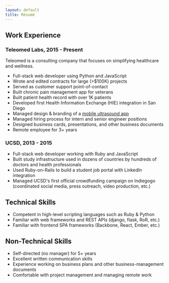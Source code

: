 ```yaml
---
layout: default
title: Résumé
---
```


## Work Experience

### Teleomed Labs, 2015 - Present

Teleomed is a consulting company that focuses on simplifying
healthcare and wellness.

*   Full-stack web developer using Python and JavaScript
*   Wrote and edited contracts for large (>$100K) projects
*   Served as customer support point-of-contact
*   Built chronic pain management app for veterans
*   Built patient health record with over 1K patients
*   Developed first Health Information Exchange (HIE) integration in San Diego
*   Managed design & branding of a [mobile ultrasound app][phantom-www]
*   Managed hiring process for intern and senior engineer positions
*   Designed business cards, presentations, and other business documents
*   Remote employee for 3+ years

### UCSD, 2013 - 2015

*   Full-stack web developer working with Ruby and JavaScript
*   Built study infrastructure used in dozens of countries by hundreds of doctors and health professionals
*   Used Ruby-on-Rails to build a student job portal with LinkedIn integration
*   Managed UCSD's first official crowdfunding campaign on Indiegogo
    (coordinated social media, press outreach, video production, etc.)

## Technical Skills

*   Competent in high-level scripting languages such as Ruby & Python
*   Familiar with web frameworks and REST APIs (django, flask, RoR, etc.)
*   Familiar with frontend SPA frameworks (Backbone, React, Ember, etc.)

## Non-Technical Skills

*   Self-directed (no manager) for 5+ years
*   Excellent written communication skills
*   Experience working on business plans and other business-management documents
*   Comfortable with project management and managing remote work


[phantom-www]: https://www.thephantomapp.com/
